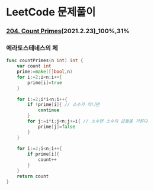 # LeetCode 문제풀이

### [204. Count Primes](https://leetcode.com/problems/count-primes/)(2021.2.23)_100%,31%



### 에라토스테네스의 체

```go
func countPrimes(n int) int {
    var count int
    prime:=make([]bool,n)
    for i:=2;i<n;i++{
        prime[i]=true
    }
  
    for i:=2;i*i<n;i++{
        if !prime[i]{ // 소수가 아니면
            continue
        }
        for j:=i*i;j<n;j+=i{ // 소수면 소수의 곱들을 거른다
            prime[j]=false
        }
    }
  
    for i:=2;i<n;i++{
        if prime[i]{
            count++
        }
    }
    return count
}
```

